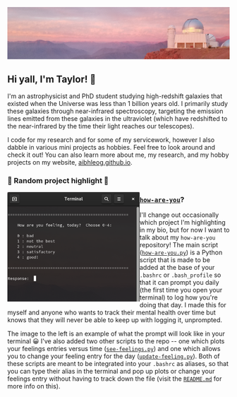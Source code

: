 ![photo of a Chilean sunset with a telescope, taken by Taylor](banner.png)

## Hi yall, I'm Taylor!  :telescope:
I'm an astrophysicist and PhD student studying high-redshift galaxies that existed when the Universe was less than 1 billion years old.  I primarily study these galaxies through near-infrared spectroscopy, targeting the emission lines emitted from these galaxies in the ultraviolet (which have redshifted to the near-infrared by the time their light reaches our telescopes).

I code for my research and for some of my servicework, however I also dabble in various mini projects as hobbies.  Feel free to look around and check it out!  You can also learn more about me, my research, and my hobby projects on my website, [aibhleog.github.io](https://tx.ag/taylor).  
  
  
### 🌟 Random project highlight 🌟
<p>
  <img width="300" alt="how-are-you" align="left" src="example-prompt.png">
</p>

### [`how-are-you`](https://github.com/aibhleog/how-are-you)?  
I'll change out occasionally which project I'm highlighting in my bio, but for now I want to talk about my `how-are-you` repository!  The main script ([`how-are-you.py`](https://github.com/aibhleog/how-are-you/blob/main/how-are-you.py)) is a Python script that is made to be added at the base of your `.bashrc` or `.bash_profile` so that it can prompt you daily (the first time you open your terminal) to log how you're doing that day.  I made this for myself and anyone who wants to track their mental health over time but knows that they will never be able to keep up with logging it, unprompted.  

The image to the left is an example of what the prompt will look like in your terminal 😀 I've also added two other scripts to the repo -- one which plots your feelings entries versus time ([`see-feelings.py`](https://github.com/aibhleog/how-are-you/blob/main/see-feelings.py)) and one which allows you to change your feeling entry for the day ([`update-feeling.py`](https://github.com/aibhleog/how-are-you/blob/main/how-are-you.py)).  Both of these scripts are meant to be integrated into your `.bashrc` as aliases, so that you can type their alias in the terminal and pop up plots or change your feelings entry without having to track down the file (visit the [`README.md`](https://github.com/aibhleog/how-are-you/blob/main/README.md) for more info on this).
